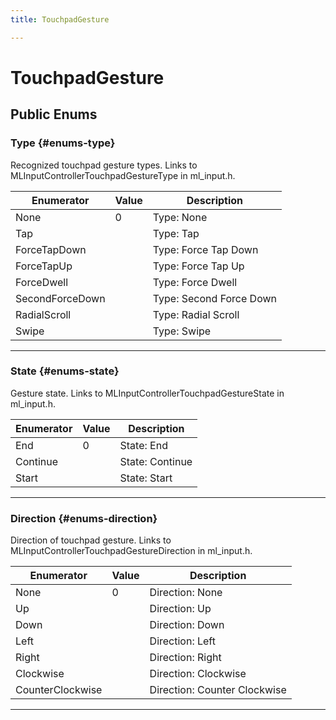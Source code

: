 ```yaml
---
title: TouchpadGesture

---
```


# TouchpadGesture










## Public Enums

### Type {#enums-type}

Recognized touchpad gesture types. Links to MLInputControllerTouchpadGestureType in ml&#95;input.h. 

| Enumerator | Value | Description |
| ---------- | ----- | ----------- |
| None | 0| Type: None   |
| Tap | | Type: Tap   |
| ForceTapDown | | Type: Force Tap Down   |
| ForceTapUp | | Type: Force Tap Up   |
| ForceDwell | | Type: Force Dwell   |
| SecondForceDown | | Type: Second Force Down   |
| RadialScroll | | Type: Radial Scroll   |
| Swipe | | Type: Swipe   |








-----------

### State {#enums-state}

Gesture state. Links to MLInputControllerTouchpadGestureState in ml&#95;input.h. 

| Enumerator | Value | Description |
| ---------- | ----- | ----------- |
| End | 0| State: End   |
| Continue | | State: Continue   |
| Start | | State: Start   |








-----------

### Direction {#enums-direction}

Direction of touchpad gesture. Links to MLInputControllerTouchpadGestureDirection in ml&#95;input.h. 

| Enumerator | Value | Description |
| ---------- | ----- | ----------- |
| None | 0| Direction: None   |
| Up | | Direction: Up   |
| Down | | Direction: Down   |
| Left | | Direction: Left   |
| Right | | Direction: Right   |
| Clockwise | | Direction: Clockwise   |
| CounterClockwise | | Direction: Counter Clockwise   |








-----------

